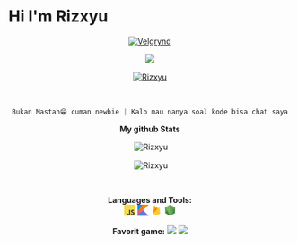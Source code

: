 # Hi I'm Rizxyu

<p align="center">
  <a href="https://wa.me/6282328303332"><img src="https://github.com/Rizxyu/Rizxyu/raw/main/IMG-20211114-WA0123.jpg" alt="Velgrynd"></a>
</p>

<p align="center">
  <a href="https://wa.me/6282328303332"><img src="https://img.shields.io/badge/Contact Me-25D366?style=for-the-badge&logo=whatsapp&logoColor=white" />
</p>

<p align="center"> <a href="Rizxyu"><img width="170px" height="24" src="https://komarev.com/ghpvc/?username=Rizxyu&label=PROFILE%20VISITORS&color=green&style=flat-square" alt="Rizxyu" /></a> </p><br> 
<div align="center">

```js
Bukan Mastah😁 cuman newbie | Kalo mau nanya soal kode bisa chat saya
```

**My github Stats**
<p>&nbsp;<img align="center" src="https://github-readme-stats.vercel.app/api?username=Rizxyu&show_icons=true&theme=nightowl" alt="Rizxyu" /></p>
<p>&nbsp;<img align="center" src="https://github-readme-stats.vercel.app/api/top-langs/?username=Rizxyu&theme=algolia&layout=compact&langs_count=10&hide_border=true&show_icons=true" alt="Rizxyu"/></p></a><br> 


**Languages and Tools:**  
<code><img height="20" src="https://raw.githubusercontent.com/github/explore/80688e429a7d4ef2fca1e82350fe8e3517d3494d/topics/javascript/javascript.png"></code>
<code><img height="20" src="https://raw.githubusercontent.com/github/explore/80688e429a7d4ef2fca1e82350fe8e3517d3494d/topics/kotlin/kotlin.png"></code>
<code><img height="20" src="https://raw.githubusercontent.com/github/explore/80688e429a7d4ef2fca1e82350fe8e3517d3494d/topics/firebase/firebase.png"></code>
<code><img height="20" src="https://raw.githubusercontent.com/github/explore/80688e429a7d4ef2fca1e82350fe8e3517d3494d/topics/nodejs/nodejs.png"></code>    


**Favorit game:**
<code><img height="40" src="https://encrypted-tbn0.gstatic.com/images?q=tbn:ANd9GcTJGimzlbs6ll9h56i-cSP_oi0pZR0nO7HsOQ&usqp=CAU"></code>
<code><img height="40" src="https://encrypted-tbn0.gstatic.com/images?q=tbn:ANd9GcRakJUHSahsemNUuf9dYsmKhuEU6PK8z8rPgA&usqp=CAU"></code>


